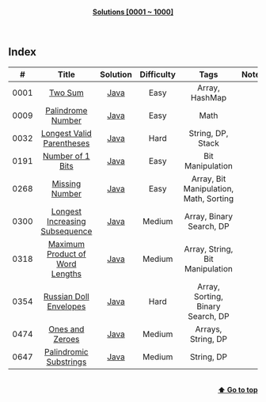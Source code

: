 <br/>
<p align="center">
    <b><u>Solutions [0001 ~ 1000]</u></b>
</p>
</br>

## Index

|#|Title|Solution|Difficulty|Tags|Note|
|:---:|:---:|:---:|:---:|:---:|:---:|
|0001|[Two Sum](https://leetcode.com/problems/two-sum/)|[Java](./Solutions/0001%20-%20Two%20Sum/TwoSum.java)|Easy|Array, HashMap||
|0009|[Palindrome Number](https://leetcode.com/problems/palindrome-number/)|[Java](./Solutions/0009%20-%20Palindrome%20Number/PalindromeNumber.java)|Easy|Math||
|0032|[Longest Valid Parentheses](https://leetcode.com/problems/longest-valid-parentheses/)|[Java](./Solutions/0032%20-%20Longest%20Valid%20Parentheses/LongestValidParentheses.java)|Hard|String, DP, Stack||
|0191|[Number of 1 Bits](https://leetcode.com/problems/number-of-1-bits/)|[Java](./Solutions/0191%20-%20Number%20of%201%20Bits/NumberOf1Bits.java)|Easy|Bit Manipulation||
|0268|[Missing Number](https://leetcode.com/problems/missing-number/)|[Java](./Solutions/0268%20-%20Missing%20Number/MissingNumber.java)|Easy|Array, Bit Manipulation, Math, Sorting||
|0300|[Longest Increasing Subsequence](https://leetcode.com/problems/longest-increasing-subsequence/)|[Java](./Solutions/0300%20-%20Longest%20Increasing%20Subsequence/LongestIncreasingSubsequence.java)|Medium|Array, Binary Search, DP||
|0318|[Maximum Product of Word Lengths](https://leetcode.com/problems/maximum-product-of-word-lengths/)|[Java](./Solutions/0318%20-%20Maximum%20Product%20of%20Word%20Lengths/MaximumProductOfWordLengths.java)|Medium|Array, String, Bit Manipulation||
|0354|[Russian Doll Envelopes](https://leetcode.com/problems/russian-doll-envelopes/)|[Java](./Solutions/0354%20-%20Russian%20Doll%20Envelopes/RussianDollEnvelopes.java)|Hard|Array, Sorting, Binary Search, DP||
|0474|[Ones and Zeroes](https://leetcode.com/problems/ones-and-zeroes/)|[Java](./Solutions/0474%20-%20Ones%20and%20Zeroes/OnesAndZeroes.java)|Medium|Arrays, String, DP||
|0647|[Palindromic Substrings](https://leetcode.com/problems/palindromic-substrings/)|[Java](./Solutions/0647%20-%20Palindromic%20Substrings/PalindromicSubstrings.java)|Medium|String, DP||

<br/>
<div align="right">
    <b><a href="#index">⬆️ Go to top</a></b>
</div>